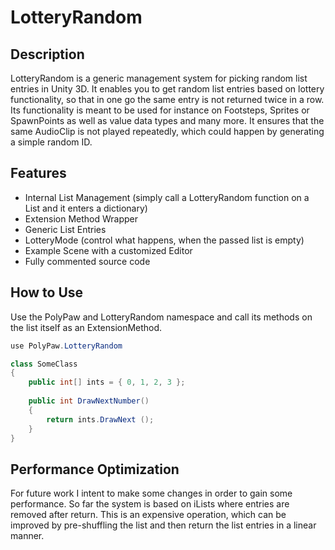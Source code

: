 # LotteryRandom
## Description
LotteryRandom is a generic management system for picking random list entries in Unity 3D. It enables you to get random list entries based on lottery functionality, so that in one go the same entry is not returned twice in a row. Its functionality is meant to be used for instance on Footsteps, Sprites or SpawnPoints as well as value data types and many more. It ensures that the same AudioClip is not played repeatedly, which could happen by generating a simple random ID.
## Features
* Internal List Management (simply call a LotteryRandom function on a List and it enters a dictionary)
* Extension Method Wrapper
* Generic List Entries
* LotteryMode (control what happens, when the passed list is empty)
* Example Scene with a customized Editor
* Fully commented source code

## How to Use
Use the PolyPaw and LotteryRandom namespace and call its methods on the list itself as an ExtensionMethod.
```C#
use PolyPaw.LotteryRandom

class SomeClass
{
	public int[] ints = { 0, 1, 2, 3 };
    
    public int DrawNextNumber()
	{
		return ints.DrawNext ();
	}
}
```

## Performance Optimization
For future work I intent to make some changes in order to gain some performance. So far the system is based on iLists where entries are removed after return. This is an expensive operation, which can be improved by pre-shuffling the list and then return the list entries in a linear manner.
